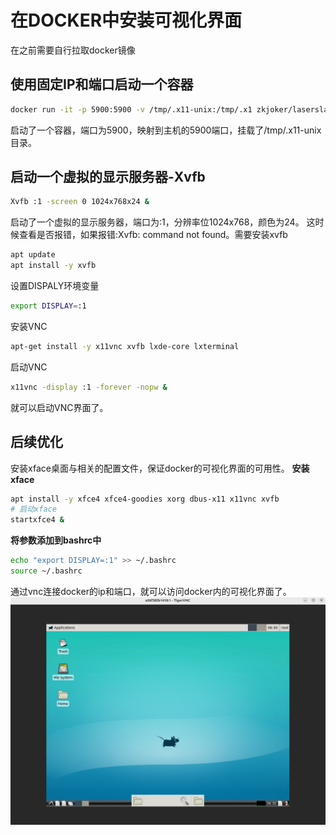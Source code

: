 # 在DOCKER中安装可视化界面
在之前需要自行拉取docker镜像
## 使用固定IP和端口启动一个容器
```bash
docker run -it -p 5900:5900 -v /tmp/.x11-unix:/tmp/.x1 zkjoker/laserslam:v4 /bin/bash
```
启动了一个容器，端口为5900，映射到主机的5900端口，挂载了/tmp/.x11-unix目录。
## 启动一个虚拟的显示服务器-Xvfb
```bash
Xvfb :1 -screen 0 1024x768x24 &
```
启动了一个虚拟的显示服务器，端口为:1，分辨率位1024x768，颜色为24。
这时候查看是否报错，如果报错:Xvfb: command not found。需要安装xvfb
```bash
apt update
apt install -y xvfb
```
设置DISPALY环境变量
```bash
export DISPLAY=:1
```
安装VNC
```bash
apt-get install -y x11vnc xvfb lxde-core lxterminal
```
启动VNC
```bash
x11vnc -display :1 -forever -nopw &
```
就可以启动VNC界面了。
## 后续优化
安装xface桌面与相关的配置文件，保证docker的可视化界面的可用性。
**安装xface**
```bash
apt install -y xfce4 xfce4-goodies xorg dbus-x11 x11vnc xvfb
# 启动xface
startxfce4 &
```
**将参数添加到bashrc中**
```bash
echo "export DISPLAY=:1" >> ~/.bashrc
source ~/.bashrc
```
通过vnc连接docker的ip和端口，就可以访问docker内的可视化界面了。
![](images/2024-12-18-14-31-34.png)


